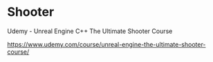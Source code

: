 # Shooter
Udemy - Unreal Engine C++ The Ultimate Shooter Course

https://www.udemy.com/course/unreal-engine-the-ultimate-shooter-course/
